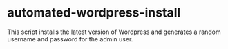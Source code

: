 # automated-wordpress-install
This script installs the latest version of Wordpress and generates a random username and password for the admin user. 
